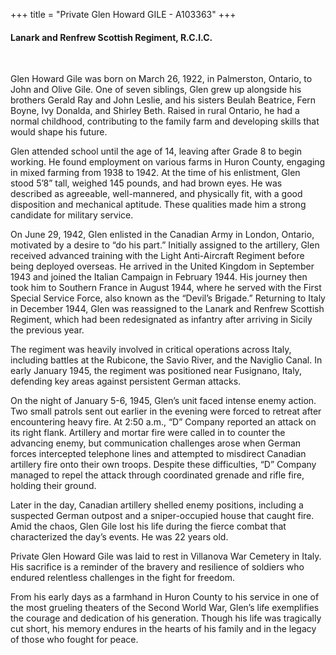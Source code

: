 +++
title = "Private Glen Howard GILE - A103363"
+++

#### Lanark and Renfrew Scottish Regiment, R.C.I.C.
<br>


Glen Howard Gile was born on March 26, 1922, in Palmerston, Ontario, to John and Olive Gile. One of seven siblings, Glen grew up alongside his brothers Gerald Ray and John Leslie, and his sisters Beulah Beatrice, Fern Boyne, Ivy Donalda, and Shirley Beth. Raised in rural Ontario, he had a normal childhood, contributing to the family farm and developing skills that would shape his future.

Glen attended school until the age of 14, leaving after Grade 8 to begin working. He found employment on various farms in Huron County, engaging in mixed farming from 1938 to 1942. At the time of his enlistment, Glen stood 5’8” tall, weighed 145 pounds, and had brown eyes. He was described as agreeable, well-mannered, and physically fit, with a good disposition and mechanical aptitude. These qualities made him a strong candidate for military service.

On June 29, 1942, Glen enlisted in the Canadian Army in London, Ontario, motivated by a desire to “do his part.” Initially assigned to the artillery, Glen received advanced training with the Light Anti-Aircraft Regiment before being deployed overseas. He arrived in the United Kingdom in September 1943 and joined the Italian Campaign in February 1944. His journey then took him to Southern France in August 1944, where he served with the First Special Service Force, also known as the “Devil’s Brigade.” Returning to Italy in December 1944, Glen was reassigned to the Lanark and Renfrew Scottish Regiment, which had been redesignated as infantry after arriving in Sicily the previous year.

The regiment was heavily involved in critical operations across Italy, including battles at the Rubicone, the Savio River, and the Naviglio Canal. In early January 1945, the regiment was positioned near Fusignano, Italy, defending key areas against persistent German attacks.

On the night of January 5-6, 1945, Glen’s unit faced intense enemy action. Two small patrols sent out earlier in the evening were forced to retreat after encountering heavy fire. At 2:50 a.m., “D” Company reported an attack on its right flank. Artillery and mortar fire were called in to counter the advancing enemy, but communication challenges arose when German forces intercepted telephone lines and attempted to misdirect Canadian artillery fire onto their own troops. Despite these difficulties, “D” Company managed to repel the attack through coordinated grenade and rifle fire, holding their ground.

Later in the day, Canadian artillery shelled enemy positions, including a suspected German outpost and a sniper-occupied house that caught fire. Amid the chaos, Glen Gile lost his life during the fierce combat that characterized the day’s events. He was 22 years old.

Private Glen Howard Gile was laid to rest in Villanova War Cemetery in Italy. His sacrifice is a reminder of the bravery and resilience of soldiers who endured relentless challenges in the fight for freedom.

From his early days as a farmhand in Huron County to his service in one of the most grueling theaters of the Second World War, Glen’s life exemplifies the courage and dedication of his generation. 
Though his life was tragically cut short, his memory endures in the hearts of his family and in the legacy of those who fought for peace.
